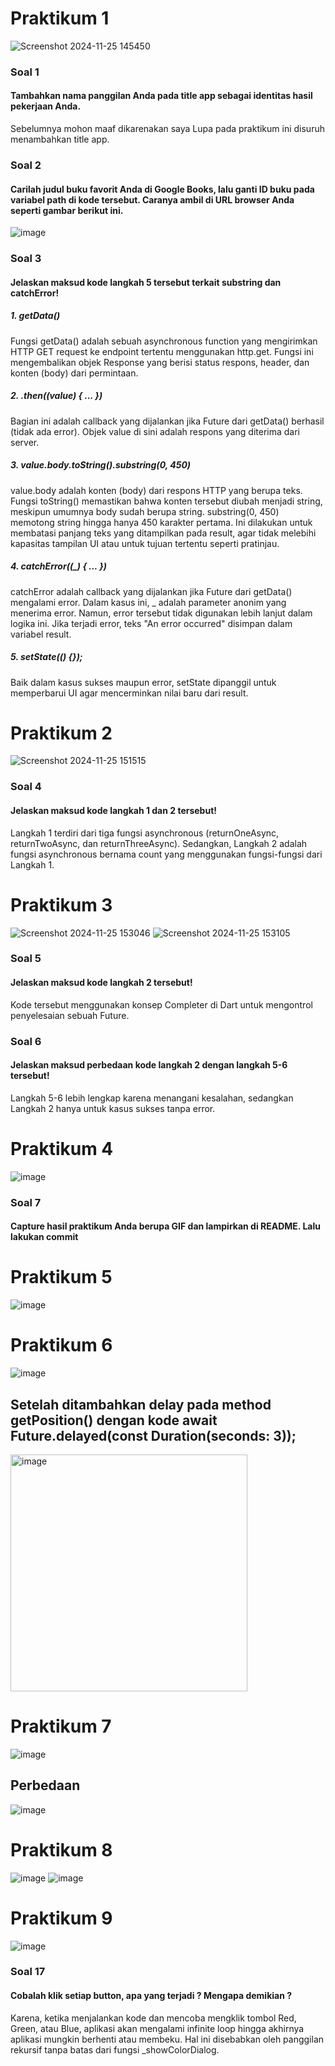 # Praktikum 1
![Screenshot 2024-11-25 145450](https://github.com/user-attachments/assets/4d16d229-9f8e-42f3-9726-c8a4d1584286)
### Soal 1
#### Tambahkan nama panggilan Anda pada title app sebagai identitas hasil pekerjaan Anda.
Sebelumnya mohon maaf dikarenakan saya Lupa pada praktikum ini disuruh menambahkan title app.
### Soal 2
#### Carilah judul buku favorit Anda di Google Books, lalu ganti ID buku pada variabel path di kode tersebut. Caranya ambil di URL browser Anda seperti gambar berikut ini.
![image](https://github.com/user-attachments/assets/73f168db-d49f-4d93-a714-f053e6987159)

### Soal 3
#### Jelaskan maksud kode langkah 5 tersebut terkait substring dan catchError!
##### 1. getData()
Fungsi getData() adalah sebuah asynchronous function yang mengirimkan HTTP GET request ke endpoint tertentu menggunakan http.get.
Fungsi ini mengembalikan objek Response yang berisi status respons, header, dan konten (body) dari permintaan.
##### 2. .then((value) { ... })
Bagian ini adalah callback yang dijalankan jika Future dari getData() berhasil (tidak ada error).
Objek value di sini adalah respons yang diterima dari server.
##### 3. value.body.toString().substring(0, 450)
value.body adalah konten (body) dari respons HTTP yang berupa teks.
Fungsi toString() memastikan bahwa konten tersebut diubah menjadi string, meskipun umumnya body sudah berupa string.
substring(0, 450) memotong string hingga hanya 450 karakter pertama. Ini dilakukan untuk membatasi panjang teks yang ditampilkan pada result, agar tidak melebihi kapasitas tampilan UI atau untuk tujuan tertentu seperti pratinjau.
##### 4. catchError((_) { ... })
catchError adalah callback yang dijalankan jika Future dari getData() mengalami error.
Dalam kasus ini, _ adalah parameter anonim yang menerima error. Namun, error tersebut tidak digunakan lebih lanjut dalam logika ini.
Jika terjadi error, teks "An error occurred" disimpan dalam variabel result.
##### 5. setState(() {});
Baik dalam kasus sukses maupun error, setState dipanggil untuk memperbarui UI agar mencerminkan nilai baru dari result.

# Praktikum 2
![Screenshot 2024-11-25 151515](https://github.com/user-attachments/assets/8dfda051-2e63-41bf-91cc-383b51eb190f)
### Soal 4
#### Jelaskan maksud kode langkah 1 dan 2 tersebut!
Langkah 1 terdiri dari tiga fungsi asynchronous (returnOneAsync, returnTwoAsync, dan returnThreeAsync). Sedangkan, Langkah 2 adalah fungsi asynchronous bernama count yang menggunakan fungsi-fungsi dari Langkah 1.  

# Praktikum 3
![Screenshot 2024-11-25 153046](https://github.com/user-attachments/assets/68ee8adc-43b2-4cf0-9cf5-62b4a6d72501)
![Screenshot 2024-11-25 153105](https://github.com/user-attachments/assets/1caa273e-c5ea-456a-bdf3-11515823b7fe)
### Soal 5
#### Jelaskan maksud kode langkah 2 tersebut!
Kode tersebut menggunakan konsep Completer di Dart untuk mengontrol penyelesaian sebuah Future.
### Soal 6
#### Jelaskan maksud perbedaan kode langkah 2 dengan langkah 5-6 tersebut!
Langkah 5-6 lebih lengkap karena menangani kesalahan, sedangkan Langkah 2 hanya untuk kasus sukses tanpa error.
# Praktikum 4
![image](https://github.com/user-attachments/assets/ec4820e9-62de-49a4-bb77-ec36115c5a6b)
### Soal 7
#### Capture hasil praktikum Anda berupa GIF dan lampirkan di README. Lalu lakukan commit 


# Praktikum 5
![image](https://github.com/user-attachments/assets/aa17f181-29cf-49a3-a712-8038d148349a)


# Praktikum 6
![image](https://github.com/user-attachments/assets/774e5cc9-dc1c-4c48-ae55-a35495aaa6d4)
## Setelah ditambahkan delay pada method getPosition() dengan kode await Future.delayed(const Duration(seconds: 3));
<img width="379" alt="image" src="https://github.com/user-attachments/assets/6bc13578-6d90-4e1d-9f2b-69fcbe8249b6">



# Praktikum 7
![image](https://github.com/user-attachments/assets/a9e3225c-e5e3-4554-acdf-b4498408e256)
## Perbedaan
![image](https://github.com/user-attachments/assets/9550c432-c064-4b46-9eeb-5b659c26bad6)


# Praktikum 8
![image](https://github.com/user-attachments/assets/b3b04769-43d7-4aad-872e-82362d7c5549)
![image](https://github.com/user-attachments/assets/3f9654aa-227c-4070-8dd8-696d830d2e6c)



# Praktikum 9
![image](https://github.com/user-attachments/assets/28b20b7e-fc9d-45b6-8771-6935c57abbb5)
### Soal 17
#### Cobalah klik setiap button, apa yang terjadi ? Mengapa demikian ?
Karena, ketika menjalankan kode dan mencoba mengklik tombol Red, Green, atau Blue, aplikasi akan mengalami infinite loop hingga akhirnya aplikasi mungkin berhenti atau membeku. Hal ini disebabkan oleh panggilan rekursif tanpa batas dari fungsi _showColorDialog.
